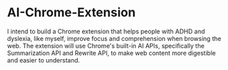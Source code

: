 # AI-Chrome-Extension
I intend to build a Chrome extension that helps people with ADHD and dyslexia, like myself, improve focus and comprehension when browsing the web. The extension will use Chrome's built-in AI APIs, specifically the Summarization API and Rewrite API, to make web content more digestible and easier to understand.
